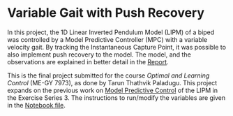 # Variable Gait with Push Recovery

In this project, the 1D Linear Inverted Pendulum Model (LIPM) of a biped was controlled by a Model Predictive Controller (MPC) with a variable velocity gait. By tracking the Instantaneous Capture Point, it was possible to also implement push recovery to the model. The model, and the observations are explained in better detail in the [Report](https://github.com/thathvik/2D-LIPM_Variable_Gait_MPC/blob/master/Report.pdf).

This is the final project submitted for the course *Optimal and Learning Control* (ME-GY 7973), as done by Tarun Thathvik Paladugu. This project expands on the previous work on [Model Predictive Control](https://github.com/thathvik/optlearningcontrol/blob/master/Series3/Series_3_exercise_1.ipynb) of the LIPM in the Exercise Series 3. The instructions to run/modify the variables are given in the [Notebook file](https://github.com/thathvik/2D-LIPM_Variable_Gait_MPC/blob/master/Final_Project.ipynb).
